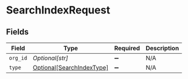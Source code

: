 # SearchIndexRequest


## Fields

| Field                                                               | Type                                                                | Required                                                            | Description                                                         |
| ------------------------------------------------------------------- | ------------------------------------------------------------------- | ------------------------------------------------------------------- | ------------------------------------------------------------------- |
| `org_id`                                                            | *Optional[str]*                                                     | :heavy_minus_sign:                                                  | N/A                                                                 |
| `type`                                                              | [Optional[SearchIndexType]](../../models/shared/searchindextype.md) | :heavy_minus_sign:                                                  | N/A                                                                 |